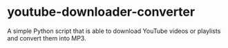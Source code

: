# youtube-downloader-converter
A simple Python script that is able to download YouTube videos or playlists and convert them into MP3.

